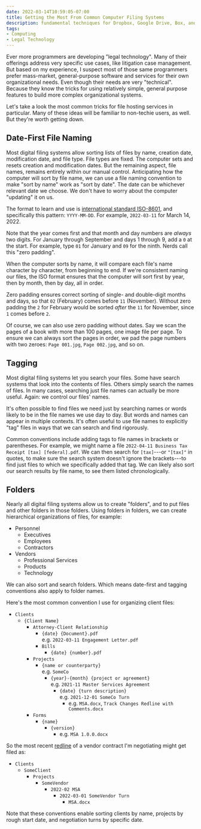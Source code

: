 ```yaml
---
date: 2022-03-14T10:59:05-07:00
title: Getting the Most From Common Computer Filing Systems
description: fundamental techniques for Dropbox, Google Drive, Box, and others
tags:
- Computing
- Legal Technology
---
```


Ever more programmers are developing "legal technology".  Many of their offerings address very specific use cases, like litigation case management.  But based on my experience, I suspect most of those same programmers prefer mass-market, general-purpose software and services for their own organizational needs.  Even though their needs are very "technical".  Because they know the tricks for using relatively simple, general purpose features to build more complex organizational systems.

Let's take a look the most common tricks for file hosting services in particular.  Many of these ideas will be familiar to non-techie users, as well.  But they're worth getting down.

## Date-First File Naming

Most digital filing systems allow sorting lists of files by name, creation date, modification date, and file type.  File types are fixed.  The computer sets and resets creation and modification dates.  But the remaining aspect, file names, remains entirely within our manual control.  Anticipating how the computer will sort by file name, we can use a file naming convention to make "sort by name" work as "sort by date".  The date can be whichever relevant date we choose.  We don't have to worry about the computer "updating" it on us.

The format to learn and use is [international standard ISO-8601](https://en.wikipedia.org/wiki/ISO-8601), and specifically this pattern: `YYYY-MM-DD`.  For example, `2022-03-11` for March 14, 2022.

Note that the year comes first and that month and day numbers are _always_ two digits.  For January through September and days 1 through 9, add a `0` at the start.  For example, type `01` for January and `09` for the ninth.  Nerds call this "zero padding".

When the computer sorts by name, it will compare each file's name character by character, from beginning to end.  If we're consistent naming our files, the ISO format ensures that the computer will sort first by year, then by month, then by day, all in order.

Zero padding ensures correct sorting of single- and double-digit months and days, so that `02` (February) comes before `11` (November).  Without zero padding the `2` for February would be sorted _after_ the `11` for November, since `1` comes before `2`.

Of course, we can also use zero padding without dates.  Say we scan the pages of a book with more than 100 pages, one image file per page.  To ensure we can always sort the pages in order, we pad the page numbers with two zeroes: `Page 001.jpg`, `Page 002.jpg`, and so on.

## Tagging

Most digital filing systems let you search your files.  Some have search systems that look into the contents of files.  Others simply search the names of files.  In many cases, searching just file names can actually be more useful.  Again: we control our files' names.

It's often possible to find files we need just by searching names or words likely to be in the file names we use day to day.  But words and names can appear in multiple contexts.  It's often useful to use file names to explicitly "tag" files in ways that we can search and find rigorously.

Common conventions include adding tags to file names in brackets or parentheses.  For example, we might name a file `2022-04-11 Business Tax Receipt [tax] [federal].pdf`.  We can then search for `[tax]`---or `"[tax]"` in quotes, to make sure the search system doesn't ignore the brackets---to find just files to which we specifically added that tag.  We can likely also sort our search results by file name, to see them listed chronologically.

## Folders

Nearly all digital filing systems allow us to create "folders", and to put files and other folders in those folders.  Using folders in folders, we can create hierarchical organizations of files, for example:

- Personnel
  - Executives
  - Employees
  - Contractors
- Vendors
  - Professional Services
  - Products
  - Technology

We can also sort and search folders.  Which means date-first and tagging conventions also apply to folder names.

Here's the most common convention I use for organizing client files:

- `Clients`
  - `{Client Name}`
    - `Attorney-Client Relationship`
      - `{date} {Document}.pdf`<br>e.g. `2022-03-11 Engagement Letter.pdf`
      - `Bills`
        - `{date} {number}.pdf`
    - `Projects`
      - `{name or counterparty}`<br>e.g. `SomeCo`
        - `{year}-{month} {project or agreement}`<br>e.g. `2021-11 Master Services Agreement`
          - `{date} {turn description}`<br>e.g. `2021-12-01 SomeCo Turn`
            - e.g. `MSA.docx`, `Track Changes Redline with Comments.docx`
    - `Forms`
      - `{name}`
        - `{version}`
          - e.g. `MSA 1.0.0.docx`

So the most recent [redline](https://client.kemitchell.com/lingo#redline) of a vendor contract I'm negotiating might get filed as:

- `Clients`
  - `SomeClient`
    - `Projects`
      - `SomeVendor`
        - `2022-02 MSA`
          - `2022-03-01 SomeVendor Turn`
            - `MSA.docx`

Note that these conventions enable sorting clients by name, projects by rough start date, and negotiation turns by specific date.
